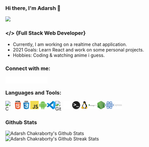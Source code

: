

### Hi there, I'm Adarsh 👋
![](https://komarev.com/ghpvc/?username=adarsh-chakraborty)

### &#x0003C;&#x0002F;&#x0003E; {Full Stack Web Developer}

- Currently, I am working on a realtime chat application. <br>
- 2021 Goals: Learn React and work on some personal projects. <br>
- Hobbies: Coding & watching anime i guess. <br>

### Connect with me:

[<img align="left"  width="22px" src="https://github.com/adarsh-chakraborty/adarsh-chakraborty/blob/main/assets/icons8-globe-24.png" />][website]
[<img align="left"  width="22px" src="https://github.com/adarsh-chakraborty/adarsh-chakraborty/blob/main/assets/icons8-facebook-30.png" />][facebook]
[<img align="left"  width="22px" src="https://github.com/adarsh-chakraborty/adarsh-chakraborty/blob/main/assets/icons8-youtube-30.png" />][youtube]
[<img align="left" width="22px" src="https://github.com/adarsh-chakraborty/adarsh-chakraborty/blob/main/assets/icons8-twitter-30.png" />][twitter]
[<img align="left"  width="22px" src="https://github.com/adarsh-chakraborty/adarsh-chakraborty/blob/main/assets/icons8-linkedin-30.png" />][linkedin]
[<img align="left"  width="22px" src="https://github.com/adarsh-chakraborty/adarsh-chakraborty/blob/main/assets/icons8-instagram-24.png" />][instagram]

<br />

### Languages and Tools:

<img align="left" alt="C" width="26px" src="https://img.icons8.com/color/48/000000/c-programming.png" />

<img align="left" alt="HTML5" width="26px" src="https://raw.githubusercontent.com/github/explore/80688e429a7d4ef2fca1e82350fe8e3517d3494d/topics/html/html.png" />

<img align="left" alt="CSS3" width="26px" src="https://raw.githubusercontent.com/github/explore/80688e429a7d4ef2fca1e82350fe8e3517d3494d/topics/css/css.png" />

<img align="left" alt="Javascript" width="26px" src="https://raw.githubusercontent.com/github/explore/80688e429a7d4ef2fca1e82350fe8e3517d3494d/topics/javascript/javascript.png">

<img align="left" alt="Android" width="26px" src="https://raw.githubusercontent.com/github/explore/80688e429a7d4ef2fca1e82350fe8e3517d3494d/topics/android/android.png" />

<img align="left" alt="Visual Studio Code" width="26px" src="https://raw.githubusercontent.com/github/explore/80688e429a7d4ef2fca1e82350fe8e3517d3494d/topics/visual-studio-code/visual-studio-code.png" />

<img align="left" alt="Git" width="26px" src="https://img.icons8.com/color/48/000000/git.png" />

<img align="left" alt="GitHub" width="26px" src="https://github.com/adarsh-chakraborty/adarsh-chakraborty/blob/main/assets/icons8-github-30.png" />

<img align="left" alt="Terminal" width="26px" src="https://raw.githubusercontent.com/github/explore/d92924b1d925bb134e308bd29c9de6c302ed3beb/topics/terminal/terminal.png" />

<img align="left" alt="Linux" width="26px" src="https://raw.githubusercontent.com/github/explore/80688e429a7d4ef2fca1e82350fe8e3517d3494d/topics/linux/linux.png">

<img align="left" alt="MongoDB" width="26px" src="https://raw.githubusercontent.com/github/explore/80688e429a7d4ef2fca1e82350fe8e3517d3494d/topics/mongodb/mongodb.png">

<img align="left" alt="NodeJS" width="26px" src="https://raw.githubusercontent.com/github/explore/80688e429a7d4ef2fca1e82350fe8e3517d3494d/topics/nodejs/nodejs.png">

<img align="left" alt="React" width="26px" src="https://github.com/adarsh-chakraborty/adarsh-chakraborty/blob/main/assets/icons8-react-16.png">

<img align="left" alt="Express" width="26px" src="https://raw.githubusercontent.com/github/explore/80688e429a7d4ef2fca1e82350fe8e3517d3494d/topics/express/express.png">

<br />
<br />

### Github Stats

<img alt="Adarsh Chakraborty's Github Stats" src="https://github-readme-stats.vercel.app/api?username=adarsh-chakraborty&show_icons=true&include_all_commits=true&count_private=true&theme=dark" />
<br />
<img alt="Adarsh Chakraborty's Github Streak Stats" src="http://github-readme-streak-stats.herokuapp.com/?user=adarsh-chakraborty&theme=dark" />

[website]: http://adarsh.gq
[facebook]: https://www.facebook.com/me.excelsior/
[twitter]: https://twitter.com/adarshchak108
[youtube]: https://www.youtube.com/channel/UCc4iho_f399pqiDD7N6gU2g
[instagram]: https://instagram.com/adarshchakraborty
[linkedin]: https://linkedin.com/in/adarsh-chakraborty
